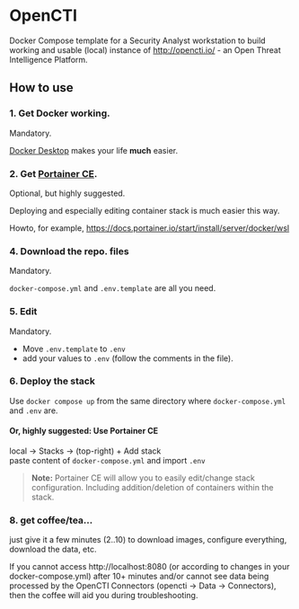 # OpenCTI
Docker Compose template for a Security Analyst workstation to build working and usable (local) instance of http://opencti.io/ - an Open Threat Intelligence Platform.

## How to use

### 1. Get Docker working.
Mandatory.

[Docker Desktop](https://www.docker.com/products/docker-desktop/) makes your life **much** easier.

### 2. Get [Portainer CE](https://portainer.io/).
Optional, but highly suggested.

Deploying and especially editing container stack is much easier this way.

Howto, for example, https://docs.portainer.io/start/install/server/docker/wsl

### 4. Download the repo. files
Mandatory.

`docker-compose.yml` and `.env.template` are all you need.

### 5. Edit
Mandatory.

- Move `.env.template` to `.env`
- add your values to `.env` (follow the comments in the file).

### 6. Deploy the stack

Use `docker compose up` from the same directory where `docker-compose.yml` and `.env` are.

#### Or, highly suggested: Use Portainer CE

local -> Stacks -> (top-right) + Add stack <br> paste content of `docker-compose.yml` and import `.env`

> **Note:** Portainer CE will allow you to easily edit/change stack configuration. Including addition/deletion of containers within the stack.

### 8. get coffee/tea...
just give it a few minutes (2..10) to download images, configure everything, download the data, etc.

If you cannot access http://localhost:8080 (or according to changes in your docker-compose.yml) after 10+ minutes and/or cannot see data being processed by the OpenCTI Connectors (opencti -> Data -> Connectors), then the coffee will aid you during troubleshooting.
